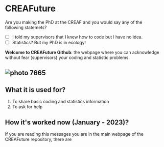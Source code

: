 # CREAFuture

Are you making the PhD at the CREAF and you would say any of the following statemets?

- [ ] I told my supervisors that I knew how to code but I have no idea.  
- [ ] Statistics? But my PhD is in ecology!

**Welcome to CREAFuture Github**: the webpage where you can acknowledge without fear (supervisors) your coding and statistic problems.

![photo 7665](https://user-images.githubusercontent.com/121247076/209188852-2c1103ac-d1d9-4c4d-8e9c-5474060ab1c5.jpg)
---
## What it is used for?

1. To share basic coding and statistics information
2. To ask for help

## How it's worked now (January - 2023)?

If you are reading this messages you are in the main webpage of the CREAFuture repository, there are 


